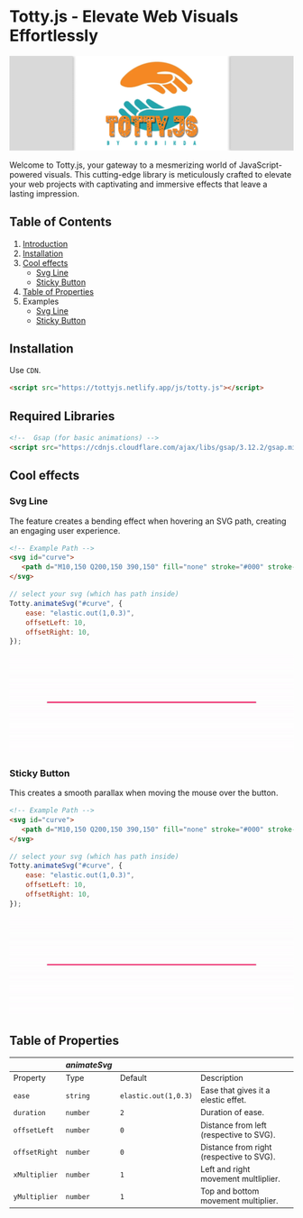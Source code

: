 # Totty.js - Elevate Web Visuals Effortlessly

![Totty.js Logo](./public/banner.png)

Welcome to Totty.js, your gateway to a mesmerizing world of JavaScript-powered visuals. This cutting-edge library is meticulously crafted to elevate your web projects with captivating and immersive effects that leave a lasting impression.

## Table of Contents

1. [Introduction](#introduction)
2. [Installation](#installation)
3. [Cool effects](#cool-effects)
   - [Svg Line](#svg-line)
   - [Sticky Button](#sticky-button)
4. [Table of Properties](#table-of-properties)
5. Examples
   - [Svg Line](https://codepen.io/gobinda-das-dev/pen/YzMdRWg)
   - [Sticky Button](https://codepen.io/gobinda-das-dev/pen/ZEdNKLX)


## Installation
Use `CDN`.
```html
<script src="https://tottyjs.netlify.app/js/totty.js"></script>
```
## Required Libraries
```html
<!--  Gsap (for basic animations) -->
<script src="https://cdnjs.cloudflare.com/ajax/libs/gsap/3.12.2/gsap.min.js"></script>
```



## Cool effects
### Svg Line

The feature creates a bending effect when hovering an SVG path, creating an engaging user experience.

```html
<!-- Example Path -->
<svg id="curve">
   <path d="M10,150 Q200,150 390,150" fill="none" stroke="#000" stroke-width="6"/>
</svg>
```
```javascript
// select your svg (which has path inside)
Totty.animateSvg("#curve", {
    ease: "elastic.out(1,0.3)",
    offsetLeft: 10,
    offsetRight: 10,
});
```
![Curve Effect](https://raw.githubusercontent.com/gobinda-das-dev/tottyjs/main/examples/curveEffect.gif)


### Sticky Button

This creates a smooth parallax when moving the mouse over the button.

```html
<!-- Example Path -->
<svg id="curve">
   <path d="M10,150 Q200,150 390,150" fill="none" stroke="#000" stroke-width="6"/>
</svg>
```
```javascript
// select your svg (which has path inside)
Totty.animateSvg("#curve", {
    ease: "elastic.out(1,0.3)",
    offsetLeft: 10,
    offsetRight: 10,
});
```
![Curve Effect](https://raw.githubusercontent.com/gobinda-das-dev/tottyjs/main/examples/curveEffect.gif)







## Table of Properties
|                      | *animateSvg*         |                                   |                                                   |
| -------------------- | -------------------- | --------------------------------- | ------------------------------------------------- |
| Property             | Type                 | Default                           | Description                                       |
| `ease`               | `string`             | `elastic.out(1,0.3)`              | Ease that gives it a elestic effet.               |
| `duration`           | `number`             | `2`                               | Duration of ease.                                 |
| `offsetLeft`         | `number`             | `0`                               | Distance from left (respective to SVG).           |
| `offsetRight`        | `number`             | `0`                               | Distance from right (respective to SVG).          |
| `xMultiplier`        | `number`             | `1`                               | Left and right movement multliplier.              |
| `yMultiplier`        | `number`             | `1`                               | Top and bottom movement multiplier.               |
